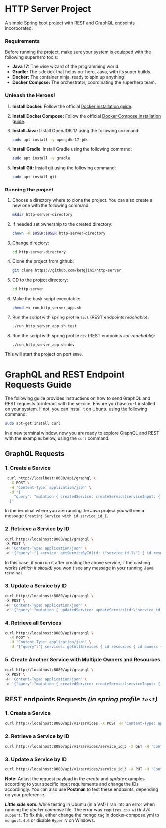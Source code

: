 # HTTP Server Project

A simple Spring boot project with REST and GraphQL endpoints incorporated.

### Requirements

Before running the project, make sure your system is equipped with the following superhero tools:

- **Java 17:** The wise wizard of the programming world.
- **Gradle:** The sidekick that helps our hero, Java, with its super builds.
- **Docker:** The container ninja, ready to spin up anything!
- **Docker Compose:** The orchestrator, coordinating the superhero team.

### Unleash the Heroes!

1. **Install Docker:**
   Follow the official [Docker installation guide](https://docs.docker.com/engine/install/).

2. **Install Docker Compose:**
   Follow the official [Docker Compose installation guide](https://docs.docker.com/compose/install/linux/).

3. **Install Java:**
   Install OpenJDK 17 using the following command:
   ```bash
   sudo apt install -y openjdk-17-jdk
   ```

4. **Install Gradle:**
   Install Gradle using the following command:
   ```bash
   sudo apt install -y gradle
   ```

5. **Install Git:**
   Install git using the following command:
   ```bash
   sudo apt install git
   ```

### Running the project
1. Choose a directory where to clone the project. You can also create a new one with the following command:
    ```bash
    mkdir http-server-directory
    ```
2. If needed set ownership to the created directory:
    ```bash
    chown -R $USER:$USER http-server-directory
    ```
3. Change directory:
     ```bash
    cd http-server-directory
    ```
4. Clone the project from github:
     ```bash
    git clone https://github.com/ketgjini/http-server
    ```
5. CD to the project directory:
    ```bash
    cd http-server
    ```
6. Make the bash script executable:
    ```bash
    chmod +x run_http_server_app.sh
    ```
7. Run the script with spring profile `test` (REST endpoints *reachable*):
    ```bash
    ./run_http_server_app.sh test
    ```
8. Run the script with spring profile `dev` (REST endpoints *not-reachable*):
    ```bash
    ./run_http_server_app.sh dev
    ```
This will start the project on port `8080`. 

# GraphQL and REST Endpoint Requests Guide

The following guide provides instructions on how to send GraphQL and REST requests to interact with the service. Ensure you have `curl` installed on your system. If not, you can install it on Ubuntu using the following command:

```bash
sudo apt-get install curl
```
In a new terminal window, now you are ready to explore GraphQL and REST with the examples below, using the `curl` command.

## GraphQL Requests

### 1. Create a Service
```bash
 curl http://localhost:8080/api/graphql \
  -X POST \
  -H 'Content-Type: application/json' \
  -d '{
    "query": "mutation { createdService: createService(serviceInput: { id: \"service_id_1\", resources: [ { id: \"resource_id_1\", owners: [ { id: \"owner_id_1_1\", name: \"Owner 1\", accountNumber: \"AC001\", level: 1 } ] } ] }) { id resources { id owners { id name accountNumber level } } } }"
  }'
```
In the terminal where you are running the Java project you will see a message `Creating Service with id service_id_1`.

### 2. Retrieve a Service by ID
```bash
curl http://localhost:8080/api/graphql \
-X POST \
-H 'Content-Type: application/json' \
-d '{"query":"{ service: getServiceById(id: \"service_id_1\") { id resources { id owners { id name accountNumber level } } } }"}'
```
In this case, if you run it after creating the above service, if the cashing works *(which it should)* you won't see any message in your running Java terminal.

### 3. Update a Service by ID
```bash
curl http://localhost:8080/api/graphql \
-X POST \
-H 'Content-Type: application/json' \
-d '{"query":"mutation { updatedService: updateService(id:\"service_id_1\", serviceInput: { id: \"service_id_1\", resources: [ { id: \"resource_id_1\", owners: [ { id: \"owner_id_1_2\", name: \"Owner 2\", accountNumber: \"AC002\", level: 1 } ] } ] }) { id resources { id owners { id name accountNumber level } } }}"}'
```
### 4. Retrieve all Services
```bash
curl http://localhost:8080/api/graphql \
  -X POST \
  -H 'Content-Type: application/json' \
  -d '{"query":"{ services: getAllServices { id resources { id owners { id name accountNumber level } } }}"}'
```
### 5. Create Another Service with Multiple Owners and Resources
```bash
curl http://localhost:8080/api/graphql \
-X POST \
-H 'Content-Type: application/json' \
-d '{"query":"mutation { createdService: createService(serviceInput: { id: \"service_id_2\", resources: [ { id: \"resource_id_2\", owners: [ { id: \"owner_id_1_2\", name: \"Owner 2\", accountNumber: \"AC002\", level: 2 }, { id: \"owner_id_1_3\", name: \"Owner 3\", accountNumber: \"AC003\", level: 3 } ] }, { id: \"resource_id_3\", owners: [ { id: \"owner_id_2_1\", name: \"Owner 4\", accountNumber: \"AC004\", level: 1 }, { id: \"owner_id_2_2\", name: \"Owner 5\", accountNumber: \"AC005\", level: 2 } ] } ] }) { id resources { id owners { id name accountNumber level } } }}"}'
```

## REST endpoints Requests *(in spring profile `test`)*

### 1. Create a Service
```bash
curl http://localhost:8080/api/v1/services -X POST -H 'Content-Type: application/json' -d '{"id": "service_id_3","resources": [{"id": "resource_id_4","owners": [{"id": "owner_id_33","name": "Owner 33","accountNumber": "AC033","level": 3}]}]}'
```
### 2. Retrieve a Service by ID
```bash
curl http://localhost:8080/api/v1/services/service_id_3 -X GET -H 'Content-Type: application/json'
```
### 3. Update a Service by ID
```bash
curl http://localhost:8080/api/v1/services/service_id_3 -X PUT -H 'Content-Type: application/json' -d '{"id": "service_id_3","resources": [{"id": "resource_id_789","owners": [{"id": "owner_id_012","name": "Updated Owner","accountNumber": "AC123","level": 2}]}]}'
```

**Note:** Adjust the request payload in the *create* and *update* examples according to your specific input requirements and change the IDs accordingly.
You can also use **Postman** to test these endpoints, depending on your preference.

***Little side note:*** While testing in Ubuntu (in a VM) I ran into an error when running the *docker compose* file. The error was `requires cpu with AVX support`.
To fix this, either change the mongo `tag` in docker-compose.yml to `mongo:4.4.6` or disable `Hyper-V` on Windows.


